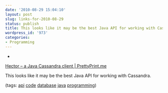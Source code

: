 ```yaml
---
date: '2010-08-29 15:04:10'
layout: post
slug: links-for-2010-08-29
status: publish
title: This looks like it may be the best Java API for working with Cassandra.
wordpress_id: '973'
categories:
- Programming
---
```


  * 
                

[Hector – a Java Cassandra client | PrettyPrint.me](http://prettyprint.me/2010/02/23/hector-a-java-cassandra-client/)


                

This looks like it may be the best Java API for working with Cassandra.


                

(tags: [api](http://delicious.com/eob/api) [code](http://delicious.com/eob/code) [database](http://delicious.com/eob/database) [java](http://delicious.com/eob/java) [programming](http://delicious.com/eob/programming))


            
